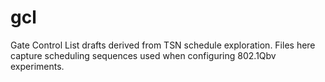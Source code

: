 # gcl

Gate Control List drafts derived from TSN schedule exploration. Files here capture scheduling sequences used when configuring 802.1Qbv experiments.
